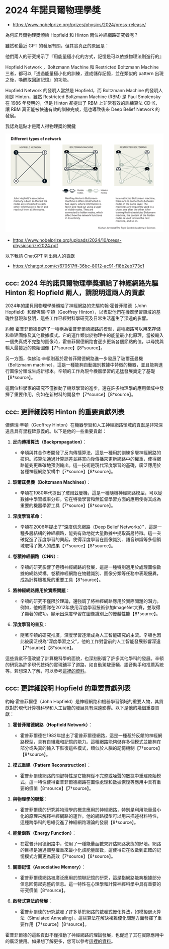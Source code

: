 # 2024 年諾貝爾物理學獎

* https://www.nobelprize.org/prizes/physics/2024/press-release/

為何諾貝爾物理獎頒給 Hopfield 和 Hinton 兩位神經網路研究者呢？

雖然和最近 GPT 的發展有關，但其實真正的原因是：

他們兩人的研究揭示了『用能量極小化的方式，記憶是可以依據物理法則進行的』

Hopfield Network ，Boltzmann Machine 和 Restricted Boltzmann Machine 三者，都可以『透過能量極小化的訓練，達成儲存記憶，並在類似的 pattern 出現之後，喚醒取回該記憶』的功能。

Hopfield Network 的發明人當然是 Hopfield，而 Boltzmann Machine 的發明人則是 Hinton，雖然 Restricted Boltzmann Machine (RBM) 是 Paul Smolensky 在 1986 年發明的，但是 Hinton 卻提出了 RBM 上非常有效的訓練算法 CD-K，讓 RBM 真正能被快速有效的訓練完成，這也導致後來 Deep Belief Network 的發展。

我認為這點才是兩人得物理獎的關鍵

![](./img/NobelPrize2024.png)

* https://www.nobelprize.org/uploads/2024/10/press-physicsprize2024.pdf

以下我請 ChatGPT 列出兩人的貢獻

* https://chatgpt.com/c/670517ff-36bc-8012-ac91-f18b2eb773c1

## ccc: 2024 年的諾貝爾物理學獎頒給了神經網路先驅 Hinton 和 Hopfield 兩人，請說明這兩人的貢獻

2024年的諾貝爾物理學獎頒給了神經網路的先驅約翰·霍普菲爾德（John Hopfield）和傑佛瑞·辛頓（Geoffrey Hinton），以表彰他們在機器學習領域的基礎性發現和發明，這些工作已經對科學研究及日常生活產生了深遠的影響。

約翰·霍普菲爾德創造了一種稱為霍普菲爾德網路的模型，這種網路可以用來存儲和重建圖像及其他數據模式。它的運作類似於物理中的能量最小化原理，當被輸入一個失真或不完整的圖像時，霍普菲爾德網路會逐步更新各個節點的值，以尋找與輸入最接近的原始圖像【7†source】【8†source】。

另一方面，傑佛瑞·辛頓則基於霍普菲爾德網路進一步發展了玻爾茲曼機（Boltzmann machine），這是一種能夠自動識別數據中特徵的機器，並且能夠進行圖像分類或生成新樣本。辛頓的工作為現今機器學習的迅猛發展奠定了基礎【8†source】。

這兩位科學家的研究不僅推動了機器學習的進步，還在許多物理學的應用領域中發揮了重要作用，例如在新材料的開發中【7†source】【8†source】。

## ccc: 更詳細說明 Hinton 的重要貢獻列表

傑佛瑞·辛頓（Geoffrey Hinton）在機器學習和人工神經網路領域的貢獻是非常深遠且具有里程碑意義的。以下是他的一些重要貢獻：

1. **反向傳播算法（Backpropagation）**：
   - 辛頓與其合作者開發了反向傳播算法，這是一種用於訓練多層神經網路的技術。該算法通過計算誤差並將其向後傳播來更新網路中的權重，使得網路能夠更準確地預測輸出。這一技術是現代深度學習的基礎，廣泛應用於各種神經網路架構中【7†source】【8†source】。

2. **玻爾茲曼機（Boltzmann Machines）**：
   - 辛頓在1980年代提出了玻爾茲曼機，這是一種隨機神經網路模型，可以從數據中學習概率分布。它在特徵學習和無監督學習方面的應用使得其成為重要的機器學習工具【7†source】【8†source】。

3. **深度學習革命**：
   - 辛頓在2006年提出了“深度信念網路（Deep Belief Networks）”，這是一種多層結構的神經網路，能夠有效地從大量數據中提取高層特徵。這一突破促進了深度學習的興起，使得深度學習在圖像識別、語音辨識等多個領域取得了驚人的成果【7†source】【8†source】。

4. **卷積神經網路（CNN）**：
   - 辛頓的研究影響了卷積神經網路的發展，這是一種特別適用於處理圖像數據的網路架構。卷積神經網路在物體識別、圖像分類等任務中表現優異，成為計算機視覺的重要工具【8†source】。

5. **將神經網路應用於實際問題**：
   - 辛頓的研究不僅限於理論，還強調了將神經網路應用於實際問題的潛力。例如，他的團隊在2012年使用深度學習技術參加ImageNet大賽，並取得了顯著的成功，顯示出深度學習在圖像識別上的優越性能【8†source】。

6. **深度學習的普及**：
   - 隨著辛頓的研究推廣，深度學習逐漸成為人工智能研究的主流。辛頓也因此被廣泛視為“深度學習之父”，他的工作對當前的人工智能發展影響深遠【7†source】【8†source】。

這些貢獻不僅改變了計算機科學的面貌，也深刻影響了許多其他學科的發展。辛頓的研究為許多現代技術的實現鋪平了道路，如自動駕駛車輛、語音助手和推薦系統等。若想深入了解，可以參考[這裡的資料](8)。

## ccc: 更詳細說明 Hopfield 的重要貢獻列表

約翰·霍普菲爾德（John Hopfield）是神經網路和機器學習領域的重要人物，其貢獻對於現代計算機科學和人工智能的發展具有深遠影響。以下是他的幾個重要貢獻：

1. **霍普菲爾德網路（Hopfield Network）**：
   - 霍普菲爾德在1982年提出了霍普菲爾德網路，這是一種基於反饋的神經網路模型，具有自組織和記憶的能力。這種網路能夠儲存多個模式並能夠在部分或失真的輸入下恢復這些模式，類似於人腦的記憶機制【7†source】【8†source】。

2. **模式重建（Pattern Reconstruction）**：
   - 霍普菲爾德網路的關鍵特性是它能夠從不完整或噪聲的數據中重建原始模式。這一特性使得霍普菲爾德網路在圖像處理和數據恢復等應用中具有重要的價值【8†source】【7†source】。

3. **與物理學的聯繫**：
   - 霍普菲爾德的研究將物理學的概念應用於神經網路，特別是利用能量最小化的原理來解釋神經網路的運作。他的網路模型可以用來描述材料特性，這種跨學科的思維促進了神經網路理論的發展【8†source】。

4. **能量函數（Energy Function）**：
   - 在霍普菲爾德網路中，使用了一種能量函數來評估網路狀態的好壞。網路的目標是通過調整權重來最小化該能量函數，這使得它在收斂到正確的記憶模式方面更為高效【7†source】【8†source】。

5. **關聯記憶（Associative Memory）**：
   - 霍普菲爾德網路被廣泛應用於關聯記憶的研究，這是指網路能夠根據部分信息回憶起完整的信息。這一特性在心理學和計算神經科學中具有重要的研究價值【8†source】。

6. **啟發式算法的發展**：
   - 霍普菲爾德的研究啟發了許多基於網路的啟發式優化算法，如模擬退火算法（Simulated Annealing）。這些算法在解決複雜優化問題方面發揮了重要作用【7†source】【8†source】。

霍普菲爾德的這些貢獻不僅推動了神經網路的理論發展，也促進了其在實際應用中的廣泛使用。如果想了解更多，您可以參考[這裡的資料](8)。


